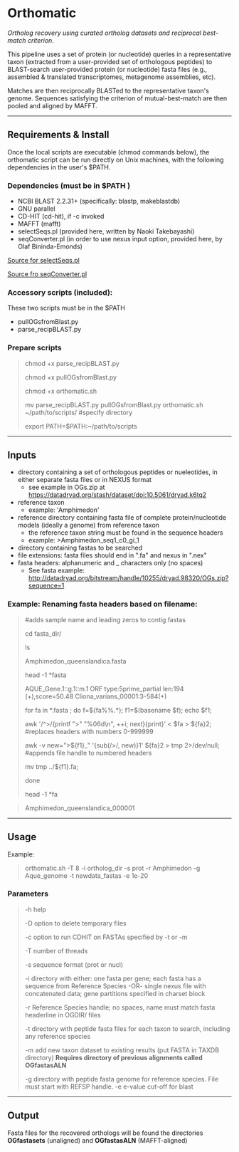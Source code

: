 # Orthomatic 

*Ortholog recovery using curated ortholog datasets and reciprocal best-match criterion.*

This pipeline uses a set of protein (or nucleotide) queries in a representative taxon (extracted from 
a user-provided set of orthologous peptides) to BLAST-search user-provided protein (or nucleotide) fasta files
(e.g., assembled & translated transcriptomes, metagenome assemblies, etc). 

Matches are then reciprocally BLASTed to the representative taxon's genome. Sequences 
satisfying the criterion of mutual-best-match are then pooled  and aligned by MAFFT.

-----

## Requirements & Install
Once the local scripts are executable (chmod commands below), the orthomatic script can be run directly on Unix machines, with the following dependencies in the user's $PATH.

### Dependencies (must be in $PATH )

 - NCBI BLAST 2.2.31+ (specifically: blastp, makeblastdb)		
 - GNU parallel																								
 - CD-HIT (cd-hit), if -c invoked	
 - MAFFT (mafft)	
 - selectSeqs.pl 	(provided here, written by Naoki Takebayashi)
 - seqConverter.pl (in order to use nexus input option, provided here, by Olaf Bininda-Emonds)

[Source for selectSeqs.pl](http://raven.wrrb.uaf.edu/~ntakebay/teaching/programming/perl-scripts/perl-scripts.html)

[Source fro seqConverter.pl](https://uol.de/systematik-evolutionsbiologie/programme)																
### Accessory scripts (included): 		
These two scripts must be in the $PATH  
								
- pullOGsfromBlast.py											
- parse_recipBLAST.py		

### Prepare scripts 

> chmod +x parse_recipBLAST.py
> 
> chmod +x pullOGsfromBlast.py
>
> chmod +x orthomatic.sh
>
> mv parse_recipBLAST.py pullOGsfromBlast.py orthomatic.sh ~/path/to/scripts/ #specify directory
>
> export PATH=$PATH:~/path/to/scripts
> 


----

## Inputs
- directory containing a set of orthologous peptides or nueleotides, in either separate fasta files or in NEXUS format
	- see example in OGs.zip at https://datadryad.org/stash/dataset/doi:10.5061/dryad.k6tq2
- reference taxon
  	- example: 'Amphimedon' 
- reference directory containing fasta file of complete protein/nucleotide models (ideally a genome) from reference taxon
	- the reference taxon string must be found in the sequence headers
 	- example: >Amphimedon_seq1_c0_gi_1	 
- directory containing fastas to be searched 
- file extensions: fasta files should end in ".fa" and nexus in ".nex"
- fasta headers: alphanumeric and _ characters only (no spaces)
	- See fasta example: http://datadryad.org/bitstream/handle/10255/dryad.98320/OGs.zip?sequence=1

### Example: Renaming fasta headers based on filename:

> #adds sample name and leading zeros to contig fastas
>
> cd fasta_dir/ 
>
> ls
>
> Amphimedon_queenslandica.fasta
>
> head -1 *fasta
>
 >AQUE_Gene.1::g.1::m.1  ORF type:5prime_partial len:194 (+),score=50.48 Cliona_varians_00001:3-584(+)
>
> 
> for fa in *.fasta ; do f=${fa%%.*}; f1=$(basename $f); echo $f1;
>
> 	awk '/^>/{printf ">" "%06d\n", ++i; next}{print}' < $fa > ${fa}2; #replaces headers with numbers 0-999999
>
> 	awk -v new=">${f1}_" '{sub(/>/, new)}1'  ${fa}2 > tmp 2>/dev/null; #appends file handle to numbered headers
>
> 	mv tmp ../${f1}.fa;
>
> done
>
> head -1 *fa

>Amphimedon_queenslandica_000001


----

## Usage

Example: 

> orthomatic.sh -T 8 -i ortholog_dir -s prot -r Amphimedon -g Aque_genome -t newdata_fastas -e 1e-20 


### Parameters

>	-h 		help
>	
>	-D 		option to delete temporary files 
>	
>	-c  	option to run CDHIT on FASTAs specified by -t or -m
>	
>	-T  	number of threads
>	
>	-s      sequence format (prot or nucl)
>	
>	-i  	directory with either: 
>			one fasta per gene; each fasta has a sequence from Reference Species
>			-OR-
>			single nexus file with concatenated data; gene partitions specified in charset block
>				
>	-r 		Reference Species handle; no spaces, name must match fasta headerline in OGDIR/ files
>	
>	-t 		directory with peptide fasta files for each taxon to search, including any reference species
>				
>	-m     add new taxon dataset to existing results (put FASTA in TAXDB directory)
>               **Requires directory of previous alignments called OGfastasALN**
>                 
>	-g 		directory with peptide fasta genome for reference species. File must start with REFSP handle. 
>	-e 		e-value cut-off for blast

---

## Output

Fasta files for the recovered orthologs will be found the directories **OGfastasets** (unaligned) and **OGfastasALN** (MAFFT-aligned)

